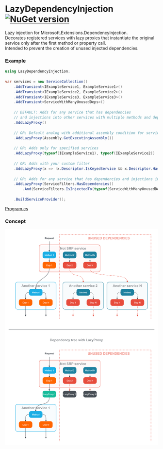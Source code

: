 # LazyDependencyInjection [![NuGet version](https://badge.fury.io/nu/LazyDependencyInjection.svg?105)](http://badge.fury.io/nu/LazyDependencyInjection)
Lazy injection for Microsoft.Extensions.DependencyInjection.\
Decorates registered services with lazy proxies that instantiate the original service only after the first method or property call.\
Intended to prevent the creation of unused injected dependencies.

### Example
```C#
using LazyDependencyInjection;

var services = new ServiceCollection()
    .AddTransient<IExampleService1, ExampleService1>()
    .AddTransient<IExampleService2, ExampleService2>()
    .AddTransient<IExampleService3, ExampleService3>()
    .AddTransient<ServiceWithManyUnusedDeps>()
     
    // DEFAULT: Adds for any service that has dependencies 
    // and injections into other services with multiple methods and dependencies
    .AddLazyProxy()
    
    // OR: Default analog with additional assembly condition for services
    .AddLazyProxy(Assembly.GetExecutingAssembly())

    // OR: Adds only for specified services
    .AddLazyProxy(typeof(IExampleService1), typeof(IExampleService2))
    
    // OR: Adds with your custom filter
    .AddLazyProxy(x => !x.Descriptor.IsKeyedService && x.Descriptor.HasDependenciesCountGreaterThan(0))

    // OR: Adds for any service that has dependencies and injections into specific services
    .AddLazyProxy(ServiceFilters.HasDependencies()
        .And(ServiceFilters.IsInjectedTo(typeof(ServiceWithManyUnusedDeps))))

    .BuildServiceProvider();
```

[Program.cs](https://github.com/mustaddon/LazyDependencyInjection/blob/main/Example/Program.cs)

### Concept
<!-- ![](https://raw.githubusercontent.com/mustaddon/LazyDependencyInjection/master/dgrm.png) -->
[<img src="https://raw.githubusercontent.com/mustaddon/LazyDependencyInjection/master/dgrm.png" />](https://app.dgrm.net/?u=https://raw.githubusercontent.com/mustaddon/LazyDependencyInjection/master/dgrm.png)
